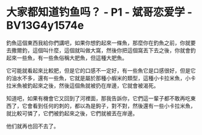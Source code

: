 # 大家都知道钓鱼吗？ - P1 - 斌哥恋爱学 - BV13G4y1574e

釣魚這個東西我給你們講吧，如果你想釣起來一條魚，那麼你在釣魚之前，你就要去撒爾釣，這個叫什麼，這個就叫做大窩，然後你把這個窩丟下去之後，你就會釣起來一些魚，有一些魚俗稱大肥魚，但這種大肥魚。

它可能就看起來比較肥，但是它的口感不一定好，有一些魚它是口感很好，但是它的油水不多，還有一些魚，它就是屬於那種小蝦米的類型，這種小卡拉米魚，小卡拉米魚被釣起來之後，然後這個魚就被扔在岸邊，它就會被渴死。

知道吧，如果有機會它又回到了河裡面，那我告訴你，它們這一輩子都不敢再吃東西了，它會看到任何的刺的，都以為是鉤子，對不對，然後還有一些小卡拉米魚，就比較可憐了，它們被釣起來之後，它們就被丟在岸邊。

他们就再也回不去了。